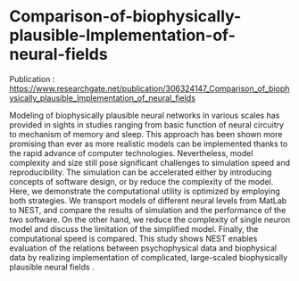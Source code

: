# Comparison-of-biophysically-plausible-Implementation-of-neural-fields

Publication :
https://www.researchgate.net/publication/306324147_Comparison_of_biophysically_plausible_Implementation_of_neural_fields


 Modeling of biophysically plausible neural networks in various scales has provided in sights in studies ranging from basic function of neural circuitry to mechanism of memory and sleep. This approach has been shown more promising than ever as more realistic models can be implemented thanks to the rapid advance of computer technologies. Nevertheless, model complexity and size still pose significant challenges to simulation speed and reproducibility. The simulation can be accelerated either by introducing concepts of software design, or by reduce the complexity of the model. Here, we demonstrate the computational utility is optimized by employing both strategies. We transport models of different neural levels from MatLab to NEST, and compare the results of simulation and the performance of the two software. On the other hand, we reduce the complexity of single neuron model and discuss the limitation of the simplified model. Finally, the computational speed is compared. This study shows NEST enables evaluation of the relations between psychophysical data and biophysical data by realizing implementation of complicated, large-scaled biophysically plausible neural fields .
